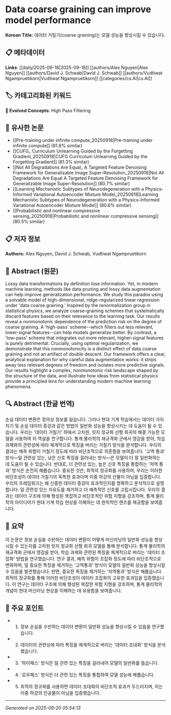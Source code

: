 # Data coarse graining can improve model performance

**Korean Title:** 데이터 거칠기(coarse graining)는 모델 성능을 향상시킬 수 있습니다.

## 📋 메타데이터

**Links**: [[daily/2025-09-18|2025-09-18]] [[authors/Alex Nguyen|Alex Nguyen]] [[authors/David J. Schwab|David J. Schwab]] [[authors/Vudtiwat Ngampruetikorn|Vudtiwat Ngampruetikorn]] [[categories/cs.AI|cs.AI]]

## 🏷️ 카테고리화된 키워드
**🚀 Evolved Concepts**: High Pass Filtering

## 🔗 유사한 논문
- [[Pre-training under infinite compute_20250918|Pre-training under infinite compute]] (81.8% similar)
- [[CUFG_ Curriculum Unlearning Guided by the Forgetting Gradient_20250918|CUFG Curriculum Unlearning Guided by the Forgetting Gradient]] (81.3% similar)
- [[Not All Degradations Are Equal_ A Targeted Feature Denoising Framework for Generalizable Image Super-Resolution_20250918|Not All Degradations Are Equal A Targeted Feature Denoising Framework for Generalizable Image Super-Resolution]] (80.7% similar)
- [[Learning Mechanistic Subtypes of Neurodegeneration with a Physics-Informed Variational Autoencoder Mixture Model_20250918|Learning Mechanistic Subtypes of Neurodegeneration with a Physics-Informed Variational Autoencoder Mixture Model]] (80.6% similar)
- [[Probabilistic and nonlinear compressive sensing_20250918|Probabilistic and nonlinear compressive sensing]] (80.5% similar)

## 📋 저자 정보

**Authors:** Alex Nguyen, David J. Schwab, Vudtiwat Ngampruetikorn

## 📄 Abstract (원문)

Lossy data transformations by definition lose information. Yet, in modern
machine learning, methods like data pruning and lossy data augmentation can
help improve generalization performance. We study this paradox using a solvable
model of high-dimensional, ridge-regularized linear regression under 'data
coarse graining.' Inspired by the renormalization group in statistical physics,
we analyze coarse-graining schemes that systematically discard features based
on their relevance to the learning task. Our results reveal a nonmonotonic
dependence of the prediction risk on the degree of coarse graining. A
'high-pass' scheme--which filters out less relevant, lower-signal features--can
help models generalize better. By contrast, a 'low-pass' scheme that integrates
out more relevant, higher-signal features is purely detrimental. Crucially,
using optimal regularization, we demonstrate that this nonmonotonicity is a
distinct effect of data coarse graining and not an artifact of double descent.
Our framework offers a clear, analytical explanation for why careful data
augmentation works: it strips away less relevant degrees of freedom and
isolates more predictive signals. Our results highlight a complex, nonmonotonic
risk landscape shaped by the structure of the data, and illustrate how ideas
from statistical physics provide a principled lens for understanding modern
machine learning phenomena.

## 🔍 Abstract (한글 번역)

손실 데이터 변환은 정의상 정보를 잃습니다. 그러나 현대 기계 학습에서는 데이터 가지치기 및 손실 데이터 증강과 같은 방법이 일반화 성능을 향상시키는 데 도움이 될 수 있습니다. 우리는 '데이터 거칠기' 하에서 고차원, 릿지 정규화 선형 회귀의 해결 가능한 모델을 사용하여 이 역설을 연구합니다. 통계 물리학의 재규격화 군에서 영감을 받아, 학습 과제와의 관련성에 따라 체계적으로 특징을 버리는 거칠기 방식을 분석합니다. 우리의 결과는 예측 위험이 거칠기 정도에 따라 비단조적으로 의존함을 보여줍니다. '고역 통과' 방식—덜 관련성 있는, 낮은 신호 특징을 걸러내는 방식—은 모델이 더 잘 일반화하는 데 도움이 될 수 있습니다. 반대로, 더 관련성 있는, 높은 신호 특징을 통합하는 '저역 통과' 방식은 순전히 해롭습니다. 중요한 것은, 최적의 정규화를 사용하여, 우리는 이러한 비단조성이 데이터 거칠기의 독특한 효과이며 이중 하강의 산물이 아님을 입증합니다. 우리의 프레임워크는 왜 신중한 데이터 증강이 효과적인지를 명확하고 분석적으로 설명합니다: 덜 관련성 있는 자유도를 제거하고 더 예측적인 신호를 고립시킵니다. 우리의 결과는 데이터 구조에 의해 형성된 복잡하고 비단조적인 위험 지형을 강조하며, 통계 물리학의 아이디어가 현대 기계 학습 현상을 이해하는 데 원칙적인 렌즈를 제공함을 보여줍니다.

## 📝 요약

이 논문은 정보 손실을 수반하는 데이터 변환이 어떻게 머신러닝의 일반화 성능을 향상시킬 수 있는지를 고차원 릿지 정규화 선형 회귀 모델을 통해 분석합니다. 통계 물리학의 재규격화 군에서 영감을 받아, 학습 과제와 관련된 특징을 체계적으로 버리는 '데이터 조잡화' 방법을 연구했습니다. 연구 결과, 예측 위험이 조잡화 정도에 따라 비단조적으로 변화하며, 덜 중요한 특징을 제거하는 '고역통과' 방식이 모델의 일반화 성능을 향상시킬 수 있음을 발견했습니다. 반면, 중요한 특징을 제거하는 '저역통과' 방식은 해롭습니다. 최적의 정규화를 통해 이러한 비단조성이 데이터 조잡화의 고유한 효과임을 입증했습니다. 이 연구는 데이터 구조에 의해 형성된 복잡한 위험 지형을 강조하며, 통계 물리학의 개념이 현대 머신러닝 현상을 이해하는 데 유용함을 보여줍니다.

## 🎯 주요 포인트

- 1. 정보 손실을 수반하는 데이터 변환이 일반화 성능을 향상시킬 수 있음을 연구했습니다.

- 2. 데이터의 관련성에 따라 특징을 체계적으로 버리는 '데이터 조대화' 방식을 분석했습니다.

- 3. '하이패스' 방식은 덜 관련 있는 특징을 걸러내어 모델의 일반화를 돕습니다.

- 4. '로우패스' 방식은 더 관련 있는 특징을 통합하여 모델 성능에 해롭습니다.

- 5. 최적의 정규화를 사용하면 데이터 조대화의 비단조적 효과가 두드러지며, 이는 이중 하강의 인공물이 아님을 입증했습니다.

---

*Generated on 2025-09-20 05:54:13*